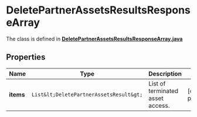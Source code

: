 

# DeletePartnerAssetsResultsResponseArray

The class is defined in **[DeletePartnerAssetsResultsResponseArray.java](../../src/main/java/org/openapitools/model/DeletePartnerAssetsResultsResponseArray.java)**

## Properties

Name | Type | Description | Notes
------------ | ------------- | ------------- | -------------
**items** | `List&lt;DeletePartnerAssetsResult&gt;` | List of terminated asset access. |  [optional property]



